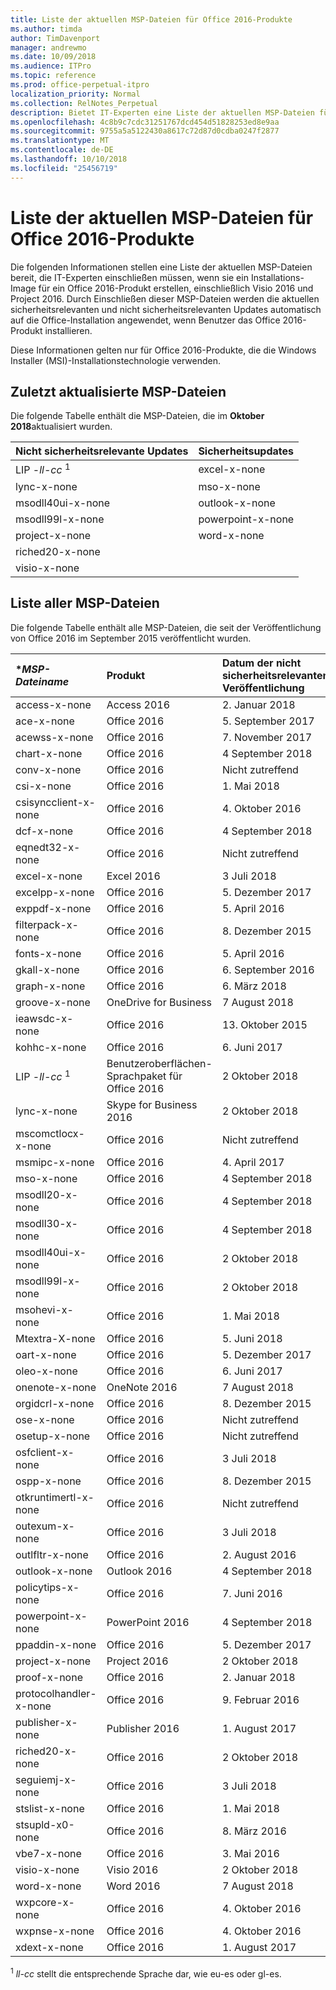 ```yaml
---
title: Liste der aktuellen MSP-Dateien für Office 2016-Produkte
ms.author: timda
author: TimDavenport
manager: andrewmo
ms.date: 10/09/2018
ms.audience: ITPro
ms.topic: reference
ms.prod: office-perpetual-itpro
localization_priority: Normal
ms.collection: RelNotes_Perpetual
description: Bietet IT-Experten eine Liste der aktuellen MSP-Dateien für unbefristete Office 2016-Versionen, die Windows Installer (MSI) verwenden
ms.openlocfilehash: 4c8b9c7cdc31251767dcd454d51828253ed8e9aa
ms.sourcegitcommit: 9755a5a5122430a8617c72d87d0cdba0247f2877
ms.translationtype: MT
ms.contentlocale: de-DE
ms.lasthandoff: 10/10/2018
ms.locfileid: "25456719"
---
```

# <a name="list-of-the-most-current-msp-files-for-office-2016-products"></a>Liste der aktuellen MSP-Dateien für Office 2016-Produkte

Die folgenden Informationen stellen eine Liste der aktuellen MSP-Dateien bereit, die IT-Experten einschließen müssen, wenn sie ein Installations-Image für ein Office 2016-Produkt erstellen, einschließlich Visio 2016 und Project 2016. Durch Einschließen dieser MSP-Dateien werden die aktuellen sicherheitsrelevanten und nicht sicherheitsrelevanten Updates automatisch auf die Office-Installation angewendet, wenn Benutzer das Office 2016-Produkt installieren.
  
Diese Informationen gelten nur für Office 2016-Produkte, die die Windows Installer (MSI)-Installationstechnologie verwenden.
  
## <a name="most-recently-updated-msp-files"></a>Zuletzt aktualisierte MSP-Dateien

Die folgende Tabelle enthält die MSP-Dateien, die im **Oktober 2018**aktualisiert wurden. 
  
|**Nicht sicherheitsrelevante Updates**|**Sicherheitsupdates**|
|:-----|:-----|
|LIP -*ll-cc* <sup>1</sup> <br/>       |excel-x-none  <br/> |
|lync-x-none<br/>          |mso-x-none  <br/> |
|msodll40ui-x-none<br/>          |outlook-x-none |      
|msodll99l-x-none  <br/>   |powerpoint-x-none|
|project-x-none  <br/>     |word-x-none|
|riched20-x-none  <br/>  | |
|visio-x-none<br/>


  
## <a name="list-of-all-msp-files"></a>Liste aller MSP-Dateien

Die folgende Tabelle enthält alle MSP-Dateien, die seit der Veröffentlichung von Office 2016 im September 2015 veröffentlicht wurden.
  
|****MSP-Dateiname***|****Produkt****|****Datum der nicht sicherheitsrelevanten Veröffentlichung****|****Nicht sicherheitsrelevanter KB-Artikel****|****Datum der sicherheitsrelevanten Veröffentlichung****|****Sicherheitsrelevanter KB-Artikel****|****Sicherheitsrelevante KB veraltet****|
|:-----|:-----|:-----|:-----|:-----|:-----|:-----|
|access-x-none  <br/> |Access 2016  <br/> |2. Januar 2018  <br/> |[4011221](https://support.microsoft.com/help/4011221) <br/> |10. Juli 2018  <br/> |[4018338](https://support.microsoft.com/en-us/help/4018338) <br/> |[4011665](https://support.microsoft.com/en-us/help/4011665) <br/> |
|ace-x-none  <br/> |Office 2016  <br/> |5. September 2017  <br/> |[3191924](https://support.microsoft.com/help/3191924) <br/> |13. Februar 2018  <br/> |[4011143](https://support.microsoft.com/help/4011143) <br/> |Nicht zutreffend  <br/> |
|acewss-x-none  <br/> |Office 2016  <br/> |7. November 2017  <br/> |[4011259](https://support.microsoft.com/help/4011259) <br/> |Nicht zutreffend  <br/> |–  <br/> |Nicht zutreffend  <br/> |
|chart-x-none  <br/> |Office 2016  <br/> |4 September 2018  <br/> |[4092449](https://support.microsoft.com/en-us/help/4092449) <br/> |10. April 2018  <br/> |[4018319](https://support.microsoft.com/en-us/help/4018319) <br/> |[4011095](https://support.microsoft.com/en-us/help/4011095) <br/> |
|conv-x-none  <br/> |Office 2016  <br/> |Nicht zutreffend  <br/> |Nicht zutreffend  <br/> |12. September 2017  <br/> |[3213551](https://support.microsoft.com/help/3213551) <br/> |[3203383](https://support.microsoft.com/help/3203383) <br/> |
|csi-x-none  <br/> |Office 2016  <br/> |1. Mai 2018  <br/> |[4011634](https://support.microsoft.com/en-us/help/4011634) <br/> |Nicht zutreffend  <br/> |–  <br/> |Nicht zutreffend  <br/> |
|csisyncclient-x-none  <br/> |Office 2016  <br/> |4. Oktober 2016  <br/> |[3118264](https://support.microsoft.com/help/3118264) <br/> |Nicht zutreffend  <br/> |–  <br/> |Nicht zutreffend  <br/> |
|dcf-x-none  <br/> |Office 2016  <br/> |4 September 2018  <br/> |[3114853](https://support.microsoft.com/help/3114853) <br/> |Nicht zutreffend  <br/> |–  <br/> |Nicht zutreffend  <br/> |
|eqnedt32-x-none  <br/> |Office 2016  <br/> |Nicht zutreffend  <br/> |Nicht zutreffend  <br/> |9. Januar 2018  <br/> |[4011574](https://support.microsoft.com/help/4011574) <br/> |[4011262](https://support.microsoft.com/help/4011262)  <br/> |
|excel-x-none  <br/> |Excel 2016  <br/> |3 Juli 2018  <br/> |[4022229](https://support.microsoft.com/help/4022229) <br/> |9 Oktober 2018  <br/> |[4461448](https://support.microsoft.com/en-us/help/4461448) <br/> |[4092460](https://support.microsoft.com/en-us/help/4092460) <br/> |
|excelpp-x-none  <br/> |Office 2016  <br/> |5. Dezember 2017  <br/> |[4011218](https://support.microsoft.com/help/4011218) <br/> |Nicht zutreffend  <br/> |–  <br/> |Nicht zutreffend  <br/> |
|exppdf-x-none  <br/> |Office 2016  <br/> |5. April 2016  <br/> |[2920720](https://support.microsoft.com/help/2920720) <br/> |Nicht zutreffend  <br/> |–  <br/> |Nicht zutreffend  <br/> |
|filterpack-x-none  <br/> |Office 2016  <br/> |8. Dezember 2015  <br/> |[2920684](https://support.microsoft.com/help/2920684) <br/> |Nicht zutreffend  <br/> |–  <br/> |Nicht zutreffend  <br/> |
|fonts-x-none  <br/> |Office 2016  <br/> |5. April 2016  <br/> |[3114903](https://support.microsoft.com/help/3114903) <br/> |Nicht zutreffend  <br/> |–  <br/> |Nicht zutreffend  <br/> |
|gkall-x-none  <br/> |Office 2016  <br/> |6. September 2016  <br/> |[3115276](https://support.microsoft.com/help/3115276) <br/> |Nicht zutreffend  <br/> |–  <br/> |Nicht zutreffend  <br/> |
|graph-x-none  <br/> |Office 2016  <br/> |6. März 2018  <br/> |[4011624](https://support.microsoft.com/en-us/help/4011624) <br/> |12. Juni 2018  <br/> |[4022177](https://support.microsoft.com/en-us/help/4022177) <br/> |[4018327](https://support.microsoft.com/en-us/help/4018327)  <br/> |
|groove-x-none  <br/> |OneDrive for Business  <br/> |7 August 2018  <br/> |[4022219](https://support.microsoft.com/help/4022219) <br/> |Nicht zutreffend  <br/> |–  <br/> |Nicht zutreffend  <br/> |
|ieawsdc-x-none  <br/> |Office 2016  <br/> |13. Oktober 2015  <br/> |[3085538](https://support.microsoft.com/help/3085538) <br/> |Nicht zutreffend  <br/> |–  <br/> |Nicht zutreffend  <br/> |
|kohhc-x-none  <br/> |Office 2016  <br/> |6. Juni 2017  <br/> |[3191929](https://support.microsoft.com/help/3191929) <br/> |Nicht zutreffend  <br/> |–  <br/> |Nicht zutreffend  <br/> |
|LIP -*ll-cc* <sup>1</sup> <br/> |Benutzeroberflächen-Sprachpaket für Office 2016  <br/> |2 Oktober 2018  <br/> |[4092448](https://support.microsoft.com/en-us/help/4092448) <br/> |Nicht zutreffend  <br/> |–  <br/> |Nicht zutreffend  <br/> |
|lync-x-none  <br/> |Skype for Business 2016  <br/> |2 Oktober 2018  <br/> |[4092445](https://support.microsoft.com/en-us/help/4092445) <br/> |10. Juli 2018  <br/> |[4022221](https://support.microsoft.com/help/4022221) <br/> |[4011159](https://support.microsoft.com/help/4011159)  <br/> |
|mscomctlocx-x-none  <br/> |Office 2016  <br/> |Nicht zutreffend  <br/> |Nicht zutreffend  <br/> |12. Januar 2016  <br/> |[2920727](https://support.microsoft.com/help/2920727) <br/> |Keine  <br/> |
|msmipc-x-none  <br/> |Office 2016  <br/> |4. April 2017  <br/> |[3178666](https://support.microsoft.com/help/3178666) <br/> |Nicht zutreffend  <br/> |–  <br/> |Nicht zutreffend  <br/> |
|mso-x-none  <br/> |Office 2016  <br/> |4 September 2018  <br/> |[4092461](https://support.microsoft.com/en-us/help/4092461) <br/> |9 Oktober 2018  <br/> |[4461437](https://support.microsoft.com/en-us/help/4461437) <br/> |[4032233](https://support.microsoft.com/en-us/help/4032233) <br/> |
|msodll20-x-none  <br/> |Office 2016  <br/> |4 September 2018  <br/> |[4011670](https://support.microsoft.com/help/4011670) <br/> |13. Juni 2017  <br/> |[3178667](https://support.microsoft.com/help/3178667) <br/> |Keine  <br/> |
|msodll30-x-none  <br/> |Office 2016  <br/> |4 September 2018  <br/> |[4018371](https://support.microsoft.com/en-us/help/4018371) <br/> |12. September 2017  <br/> |[4011126](https://support.microsoft.com/help/4011126) <br/> |[3213545](https://support.microsoft.com/help/3213545)  <br/> |
|msodll40ui-x-none  <br/> |Office 2016  <br/> |2 Oktober 2018  <br/> |[4461442](https://support.microsoft.com/en-us/help/4461442) <br/> |10. Mai 2016  <br/> |[3115103](https://support.microsoft.com/help/3115103) <br/> |Keine  <br/> |
|msodll99l-x-none  <br/> |Office 2016  <br/> |2 Oktober 2018  <br/> |[4461436](https://support.microsoft.com/en-us/help/4461436) <br/> |9. Januar 2018  <br/> |[4011622](https://support.microsoft.com/help/4011622) <br/> |[4011038](https://support.microsoft.com/help/4011038)  <br/> |
|msohevi-x-none  <br/> |Office 2016  <br/> |1. Mai 2018  <br/> |[4022133](https://support.microsoft.com/en-us/help/4022133) <br/> |Nicht zutreffend  <br/> |–  <br/> |Nicht zutreffend  <br/> |
|Mtextra-X-none  <br/> |Office 2016  <br/> |5. Juni 2018  <br/> |[4022193](https://support.microsoft.com/en-us/help/4022193) <br/> |Nicht zutreffend  <br/> |–  <br/> |Nicht zutreffend  <br/> |
|oart-x-none  <br/> |Office 2016  <br/> |5. Dezember 2017  <br/> |[4011562](https://support.microsoft.com/help/4011562) <br/> |10. April 2018  <br/> |[4011628](https://support.microsoft.com/en-us/help/4011628) <br/> |[3203474](https://support.microsoft.com/en-us/help/3203474) <br/> |
|oleo-x-none  <br/> |Office 2016  <br/> |6. Juni 2017  <br/> |[3141457](https://support.microsoft.com/help/3141457) <br/> |Nicht zutreffend  <br/> |–  <br/> |Nicht zutreffend  <br/> |
|onenote-x-none  <br/> |OneNote 2016  <br/> |7 August 2018  <br/> |[4022216](https://support.microsoft.com/en-us/help/4022216) <br/> |9. August 2016  <br/> |[3115419](https://support.microsoft.com/help/3115419) <br/> |[3114862](https://support.microsoft.com/help/3114862)  <br/> |
|orgidcrl-x-none  <br/> |Office 2016  <br/> |8. Dezember 2015  <br/> |[2920712](https://support.microsoft.com/help/2920712) <br/> |Nicht zutreffend  <br/> |–  <br/> |Nicht zutreffend  <br/> |
|ose-x-none  <br/> |Office 2016  <br/> |Nicht zutreffend  <br/> |Nicht zutreffend  <br/> |10. Juli 2018  <br/> |[4022176](https://support.microsoft.com/en-us/help/4022176) <br/> |[4011237](https://support.microsoft.com/en-us/help/4011237) <br/> |
|osetup-x-none  <br/> |Office 2016  <br/> |Nicht zutreffend  <br/> |Nicht zutreffend  <br/> |10. Juli 2018  <br/> |[4022172](https://support.microsoft.com/en-us/help/4022172) <br/> |[4011239](https://support.microsoft.com/en-us/help/4011239) <br/> |
|osfclient-x-none  <br/> |Office 2016  <br/> |3 Juli 2018  <br/> |[4022223](https://support.microsoft.com/en-us/help/4022223) <br/> |Nicht zutreffend  <br/> |–  <br/> |Nicht zutreffend  <br/> |
|ospp-x-none  <br/> |Office 2016  <br/> |8. Dezember 2015  <br/> |[2920724](https://support.microsoft.com/help/2920724) <br/> |Nicht zutreffend  <br/> |–  <br/> |Nicht zutreffend  <br/> |
|otkruntimertl-x-none  <br/> |Office 2016  <br/> |Nicht zutreffend  <br/> |Nicht zutreffend  <br/> |8. März 2016  <br/> |[3114690](https://support.microsoft.com/help/3114690) <br/> |Keine  <br/> |
|outexum-x-none  <br/> |Office 2016  <br/> |3 Juli 2018  <br/> |[3191864](https://support.microsoft.com/help/3191864) <br/> |Nicht zutreffend  <br/> |–  <br/> |Nicht zutreffend  <br/> |
|outlfltr-x-none  <br/> |Office 2016  <br/> |2. August 2016  <br/> |[3115407](https://support.microsoft.com/help/3115407) <br/> |Nicht zutreffend  <br/> |–  <br/> |Nicht zutreffend  <br/> |
|outlook-x-none  <br/> |Outlook 2016  <br/> |4 September 2018  <br/> |[4092462](https://support.microsoft.com/en-us/help/4092462) <br/> |9 Oktober 2018  <br/> |[4461440](https://support.microsoft.com/help/4461440) <br/> |[4032235](https://support.microsoft.com/help/4032235) <br/> |
|policytips-x-none  <br/> |Office 2016  <br/> |7. Juni 2016  <br/> |[3115081](https://support.microsoft.com/help/3115081) <br/> |Nicht zutreffend  <br/> |–  <br/> |Nicht zutreffend  <br/> |
|powerpoint-x-none  <br/> |PowerPoint 2016  <br/> |4 September 2018  <br/> |[4092446](https://support.microsoft.com/en-us/help/4092446) <br/> |9 Oktober 2018  <br/> |[4461434](https://support.microsoft.com/help/4461434) <br/> |[4011041](https://support.microsoft.com/en-us/help/4011041) <br/> |
|ppaddin-x-none  <br/> |Office 2016  <br/> |5. Dezember 2017  <br/> |[4011225](https://support.microsoft.com/help/4011225) <br/> |Nicht zutreffend  <br/> |–  <br/> |Nicht zutreffend  <br/> |
|project-x-none  <br/> |Project 2016  <br/> |2 Oktober 2018  <br/> |[4461443](https://support.microsoft.com/en-us/help/4461443) <br/> |10. November 2015  <br/> |[2920698](https://support.microsoft.com/help/2920698) <br/> |Keine  <br/> |
|proof-x-none  <br/> |Office 2016  <br/> |2. Januar 2018  <br/> |[3178662](https://support.microsoft.com/help/3178662) <br/> |Nicht zutreffend  <br/> |–  <br/> |Nicht zutreffend  <br/> |
|protocolhandler-x-none  <br/> |Office 2016  <br/> |9. Februar 2016  <br/> |[2910954](https://support.microsoft.com/help/2910954) <br/> |Nicht zutreffend  <br/> |–  <br/> |Nicht zutreffend  <br/> |
|publisher-x-none  <br/> |Publisher 2016  <br/> |1. August 2017  <br/> |[3178696](https://support.microsoft.com/help/3178696) <br/> |10. November 2015  <br/> |[2920680](https://support.microsoft.com/help/2920680) <br/> |Keine  <br/> |
|riched20-x-none  <br/> |Office 2016  <br/> |2 Oktober 2018  <br/> |[4011669](https://support.microsoft.com/help/4011669) <br/> |Nicht zutreffend  <br/> |–  <br/> |Nicht zutreffend  <br/> |
|seguiemj-x-none  <br/> |Office 2016  <br/> |3 Juli 2018  <br/> |[4011035](https://support.microsoft.com/help/4011035) <br/> |Nicht zutreffend  <br/> |–  <br/> |Nicht zutreffend  <br/> ||
|stslist-x-none  <br/> |Office 2016  <br/> |1. Mai 2018  <br/> |[3203479](https://support.microsoft.com/en-us/help/3203479) <br/> |Nicht zutreffend  <br/> |–  <br/> |Nicht zutreffend  <br/> |
|stsupld-x0-none  <br/> |Office 2016  <br/> |8. März 2016  <br/> |[2920678](https://support.microsoft.com/help/2920678) <br/> |Nicht zutreffend  <br/> |–  <br/> |Nicht zutreffend  <br/> |
|vbe7-x-none  <br/> |Office 2016  <br/> |3. Mai 2016  <br/> |[3114369](https://support.microsoft.com/help/3114369) <br/> |8. November 2016  <br/> |[3115135](https://support.microsoft.com/help/3115135) <br/> |Keine  <br/> |
|visio-x-none  <br/> |Visio 2016  <br/> |2 Oktober 2018  <br/> |[4032228](https://support.microsoft.com/en-us/help/4032228) <br/> |14. Juni 2016  <br/> |[3115041](https://support.microsoft.com/help/3115041) <br/> |[3114511](https://support.microsoft.com/help/3114511)  <br/> |
|word-x-none  <br/> |Word 2016  <br/> |7 August 2018  <br/> |[4032258](https://support.microsoft.com/help/4032258) <br/> |9 Oktober 2018  <br/> |[4461449](https://support.microsoft.com/en-us/help/4461449) <br/> |[4092447](https://support.microsoft.com/en-us/help/4092447) <br/> |
|wxpcore-x-none  <br/> |Office 2016  <br/> |4. Oktober 2016  <br/> |[3118263](https://support.microsoft.com/help/3118263) <br/> |Nicht zutreffend  <br/> |–  <br/> |Nicht zutreffend  <br/> |
|wxpnse-x-none  <br/> |Office 2016  <br/> |4. Oktober 2016  <br/> |[3118262](https://support.microsoft.com/help/3118262) <br/> |Nicht zutreffend  <br/> |–  <br/> |Nicht zutreffend  <br/> |
|xdext-x-none  <br/> |Office 2016  <br/> |1. August 2017  <br/> |[3213650](https://support.microsoft.com/help/3213650) <br/> |Nicht zutreffend  <br/> |–  <br/> |Nicht zutreffend  <br/> |
   
<sup>1</sup> *ll-cc* stellt die entsprechende Sprache dar, wie eu-es oder gl-es. 
  
